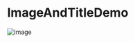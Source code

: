 # ImageAndTitleDemo
 ![image](https://github.com/ButBueatiful/dotvim/raw/master/screenshots/vim-screenshot.jpg)
